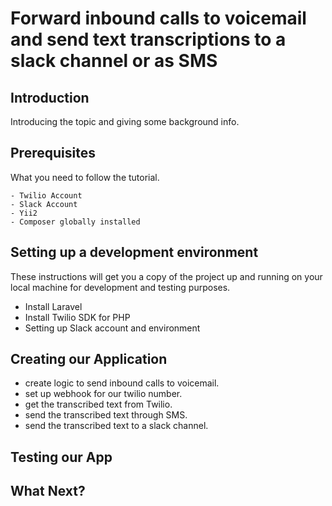 # Forward inbound calls to voicemail and send text transcriptions to a slack channel or as SMS

## Introduction

Introducing the topic and giving some background info.

## Prerequisites

What you need to follow the tutorial.

```
- Twilio Account
- Slack Account
- Yii2
- Composer globally installed
```

## Setting up a development environment
These instructions will get you a copy of the project up and running on your local machine for development and testing purposes. 
* Install Laravel
* Install Twilio SDK for PHP
* Setting up Slack account and environment

## Creating our Application
* create logic to send inbound calls to voicemail.
* set up webhook for our twilio number.
* get the transcribed text from Twilio.
* send the transcribed text through SMS.
* send the transcribed text to a slack channel.

## Testing our App

## What Next?

